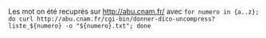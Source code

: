 Les mot on été recuprés sur http://abu.cnam.fr/ avec `for numero in {a..z}; do curl http://abu.cnam.fr/cgi-bin/donner-dico-uncompress?liste_${numero} -o "${numero}.txt"; done`